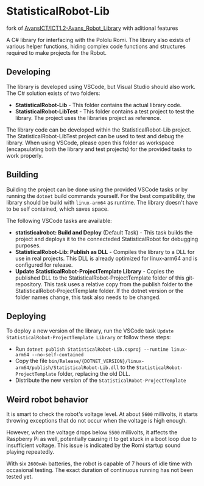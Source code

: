# StatisticalRobot-Lib

fork of [AvansICT/ICT1.2-Avans_Robot_Library](https://github.com/AvansICT/ICT1.2-Avans_Robot_Library) with aditional features

A C# library for interfacing with the Pololu Romi. The library also exists of various helper functions, hiding complex code functions and structures required to make projects for the Robot.

## Developing

The library is developed using VSCode, but Visual Studio should also work. The C# solution exists of two folders:

- **StatisticalRobot-Lib** -
  This folder contains the actual library code.
- **StatisticalRobot-LibTest** -
  This folder contains a test project to test the library. The project uses the libraries project as reference.

The library code can be developed within the StatisticalRobot-Lib project. The StatisticalRobot-LibTest project can be used to test and debug the library.
When using VSCode, please open this folder as workspace (encapsulating both the library and test projects) for the provided tasks to work properly.

## Building

Building the project can be done using the provided VSCode tasks or by running the `dotnet` build commands yourself. For the best compatibility, the library should be build with `linux-arm64` as runtime. The library doesn't have to be self contained, which saves space.

The following VSCode tasks are available:

- **statisticalrobot: Build and Deploy** (Default Task) - This task builds the project and deploys it to the connecteded StatisticalRobot for debugging purposes.
- **StatisticalRobot-Lib: Publish as DLL** - Compiles the library to a DLL for use in real projects. This DLL is already optimized for linux-arm64 and is configured for release.
- **Update StatisticalRobot-ProjectTemplate Library** - Copies the published DLL to the StatisticalRobot-ProjectTemplate folder of this git-repository. This task uses a relative copy from the publish folder to the StatisticalRobot-ProjectTemplate folder. If the dotnet version or the folder names change, this task also needs to be changed.

## Deploying

To deploy a new version of the library, run the VSCode task `Update StatisticalRobot-ProjectTemplate Library` or follow these steps:

- Run `dotnet publish StatisticalRobot-Lib.csproj --runtime linux-arm64 --no-self-contained`
- Copy the file `bin/Release/{DOTNET_VERSION}/linux-arm64/publish/StatisticalRobot-Lib.dll` to the `StatisticalRobot-ProjectTemplate` folder, replacing the old DLL.
- Distribute the new version of the `StatisticalRobot-ProjectTemplate`

## Weird robot behavior

It is smart to check the robot's voltage level. At about `5600` millivolts, it starts throwing exceptions that do not occur when the voltage is high enough. 

However, when the voltage drops below `5500` millivolts, it affects the Raspberry Pi as well, potentially causing it to get stuck in a boot loop due to insufficient voltage. This issue is indicated by the Romi startup sound playing repeatedly.

With six `2600mAh` batteries, the robot is capable of 7 hours of idle time with occasional testing. The exact duration of continuous running has not been tested yet.